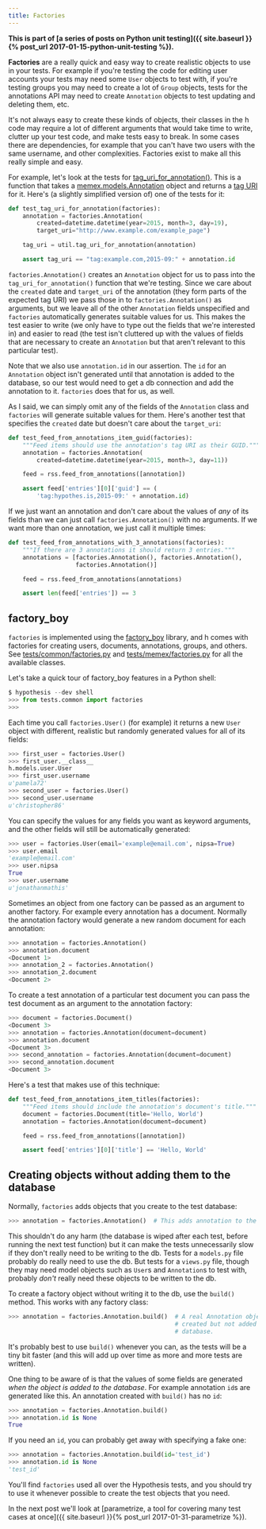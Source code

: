 ```yaml
---
title: Factories
---
```


**This is part of
[a series of posts on Python unit testing]({{ site.baseurl }}{% post_url 2017-01-15-python-unit-testing %}).**

**Factories** are a really quick and easy way to create realistic objects to
use in your tests. For example if you're testing the code for editing user
accounts your tests may need some `User` objects to test with, if you're
testing groups you may need to create a lot of `Group` objects, tests for
the annotations API may need to create `Annotation` objects to test updating
and deleting them, etc.

It's not always easy to create these kinds of objects, their classes in the h
code may require a lot of different arguments that would take time to write,
clutter up your test code, and make tests easy to break.  In some cases there
are dependencies, for example that you can't have two users with the same
username, and other complexities. Factories exist to make all this really
simple and easy.

For example, let's look at the tests for
[tag_uri_for_annotation()](https://github.com/hypothesis/h/blob/51f07c93b4cd2313118b8ba7625337c9586011cc/h/feeds/util.py#L10).
This is a function that takes a [memex.models.Annotation](https://github.com/hypothesis/h/blob/51f07c93b4cd2313118b8ba7625337c9586011cc/src/memex/models/annotation.py#L18)
object and returns a [tag URI](https://tools.ietf.org/html/rfc4151) for it.
Here's (a slightly simplified version of) one of the tests for it:

```python
def test_tag_uri_for_annotation(factories):
    annotation = factories.Annotation(
        created=datetime.datetime(year=2015, month=3, day=19),
        target_uri="http://www.example.com/example_page")

    tag_uri = util.tag_uri_for_annotation(annotation)

    assert tag_uri == "tag:example.com,2015-09:" + annotation.id
```

`factories.Annotation()` creates an `Annotation` object for us to pass into
the `tag_uri_for_annotation()` function that we're testing. Since we care about
the `created` date and `target_uri` of the annotation (they form parts of the
expected tag URI) we pass those in to `factories.Annotation()` as arguments,
but we leave all of the other `Annotation` fields unspecified and `factories`
automatically generates suitable values for us. This makes the test easier to
write (we only have to type out the fields that we're interested in) and easier
to read (the test isn't cluttered up with the values of fields that are
necessary to create an `Annotation` but that aren't relevant to this particular
test).

Note that we also use `annotation.id` in our assertion. The `id` for an
`Annotation` object isn't generated until that annotation is added to the
database, so our test would need to get a db connection and add the annotation
to it. `factories` does that for us, as well.

As I said, we can simply omit any of the fields of the `Annotation` class and
`factories` will generate suitable values for them. Here's another test that
specifies the `created` date but doesn't care about the `target_uri`:

```python
def test_feed_from_annotations_item_guid(factories):
    """Feed items should use the annotation's tag URI as their GUID."""
    annotation = factories.Annotation(
        created=datetime.datetime(year=2015, month=3, day=11))

    feed = rss.feed_from_annotations([annotation])

    assert feed['entries'][0]['guid'] == (
        'tag:hypothes.is,2015-09:' + annotation.id)
```

If we just want an annotation and don't care about the values of _any_ of its
fields than we can just call `factories.Annotation()` with no arguments. If we
want more than one annotation, we just call it multiple times:

```python
def test_feed_from_annotations_with_3_annotations(factories):
    """If there are 3 annotations it should return 3 entries."""
    annotations = [factories.Annotation(), factories.Annotation(),
                   factories.Annotation()]

    feed = rss.feed_from_annotations(annotations)

    assert len(feed['entries']) == 3
```

factory_boy
-----------

`factories` is implemented using the [factory_boy](https://factoryboy.readthedocs.io/)
library, and h comes with factories for creating users, documents, annotations,
groups, and others. See [tests/common/factories.py](https://github.com/hypothesis/h/blob/51f07c93b4cd2313118b8ba7625337c9586011cc/tests/common/factories.py)
and [tests/memex/factories.py](https://github.com/hypothesis/h/blob/51f07c93b4cd2313118b8ba7625337c9586011cc/tests/memex/factories.py)
for all the available classes.

Let's take a quick tour of factory_boy features in a Python shell:

```python
$ hypothesis --dev shell
>>> from tests.common import factories
>>> 
```

Each time you call `factories.User()` (for example) it returns a new `User`
object with different, realistic but randomly generated values for all of its
fields:

```python
>>> first_user = factories.User()
>>> first_user.__class__
h.models.user.User
>>> first_user.username
u'pamela72'
>>> second_user = factories.User()
>>> second_user.username
u'christopher86'
```

You can specify the values for any fields you want as keyword arguments, and
the other fields will still be automatically generated:

```python
>>> user = factories.User(email='example@email.com', nipsa=True)
>>> user.email
'example@email.com'
>>> user.nipsa
True
>>> user.username
u'jonathanmathis'
```
Sometimes an object from one factory can be passed as an argument to another
factory. For example every annotation has a document. Normally the annotation
factory would generate a new random document for each annotation:

```python
>>> annotation = factories.Annotation()
>>> annotation.document
<Document 1>
>>> annotation_2 = factories.Annotation()
>>> annotation_2.document
<Document 2>
```

To create a test annotation of a particular test document you can pass the
test document as an argument to the annotation factory:

```python
>>> document = factories.Document()
<Document 3>
>>> annotation = factories.Annotation(document=document)
>>> annotation.document
<Document 3>
>>> second_annotation = factories.Annotation(document=document)
>>> second_annotation.document
<Document 3>
```

Here's a test that makes use of this technique:

```python
def test_feed_from_annotations_item_titles(factories):
    """Feed items should include the annotation's document's title."""
    document = factories.Document(title='Hello, World')
    annotation = factories.Annotation(document=document)

    feed = rss.feed_from_annotations([annotation])

    assert feed['entries'][0]['title'] == 'Hello, World'
```

Creating objects without adding them to the database
----------------------------------------------------

Normally, `factories` adds objects that you create to the test database:

```python
>>> annotation = factories.Annotation()  # This adds annotation to the db.
```

This shouldn't do any harm (the database is wiped after each test, before
running the next test function) but it can make the tests unnecessarily slow if
they don't really need to be writing to the db. Tests for a `models.py` file
probably do really need to use the db. But tests for a `views.py` file,
though they may need model objects such as `User`s and `Annotation`s to test
with, probably _don't_ really need these objects to be written to the db.

To create a factory object without writing it to the db, use the `build()`
method. This works with any factory class:

```python
>>> annotation = factories.Annotation.build()  # A real Annotation object is
                                               # created but not added to the
                                               # database.
```

It's probably best to use `build()` whenever you can, as the tests will be a
tiny bit faster (and this will add up over time as more and more tests are
written).

One thing to be aware of is that the values of some fields are generated
_when the object is added to the database_. For example annotation `id`s are
generated like this. An annotation created with `build()` has no `id`:

```python
>>> annotation = factories.Annotation.build()
>>> annotation.id is None
True
```

If you need an `id`, you can probably get away with specifying a fake one:

```python
>>> annotation = factories.Annotation.build(id='test_id')
>>> annotation.id is None
'test_id'
```

You'll find `factories` used all over the Hypothesis tests, and you should try
to use it whenever possible to create the test objects that you need.

In the next post we'll look at
[parametrize, a tool for covering many test cases at once]({{ site.baseurl }}{% post_url 2017-01-31-parametrize %}).

